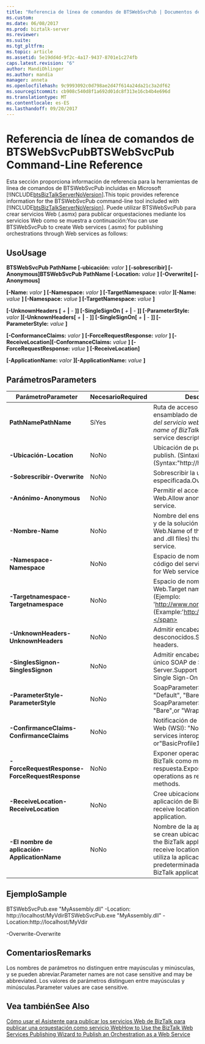 ```yaml
---
title: "Referencia de línea de comandos de BTSWebSvcPub | Documentos de Microsoft"
ms.custom: 
ms.date: 06/08/2017
ms.prod: biztalk-server
ms.reviewer: 
ms.suite: 
ms.tgt_pltfrm: 
ms.topic: article
ms.assetid: 5e19dd4d-9f2c-4a17-9437-8701e1c274fb
caps.latest.revision: "6"
author: MandiOhlinger
ms.author: mandia
manager: anneta
ms.openlocfilehash: 9c9993092c0d798ae2d47f614a24da21c3a2df62
ms.sourcegitcommit: cb908c540d8f1a692d01dc8f313e16cb4b4e696d
ms.translationtype: MT
ms.contentlocale: es-ES
ms.lasthandoff: 09/20/2017
---
```

# <a name="btswebsvcpub-command-line-reference"></a><span data-ttu-id="669be-102">Referencia de línea de comandos de BTSWebSvcPub</span><span class="sxs-lookup"><span data-stu-id="669be-102">BTSWebSvcPub Command-Line Reference</span></span>
<span data-ttu-id="669be-103">Esta sección proporciona información de referencia para la herramientas de línea de comandos de BTSWebSvcPub incluidas en Microsoft [!INCLUDE[btsBizTalkServerNoVersion](../includes/btsbiztalkservernoversion-md.md)].</span><span class="sxs-lookup"><span data-stu-id="669be-103">This topic provides reference information for the BTSWebSvcPub command-line tool included with [!INCLUDE[btsBizTalkServerNoVersion](../includes/btsbiztalkservernoversion-md.md)].</span></span> <span data-ttu-id="669be-104">Puede utilizar BTSWebSvcPub para crear servicios Web (.asmx) para publicar orquestaciones mediante los servicios Web como se muestra a continuación:</span><span class="sxs-lookup"><span data-stu-id="669be-104">You can use BTSWebSvcPub to create Web services (.asmx) for publishing orchestrations through Web services as follows:</span></span>  
  
## <a name="usage"></a><span data-ttu-id="669be-105">Uso</span><span class="sxs-lookup"><span data-stu-id="669be-105">Usage</span></span>  
 <span data-ttu-id="669be-106">**BTSWebSvcPub PathName [-ubicación:** *valor* **] [-sobrescribir] [-Anonymous]**</span><span class="sxs-lookup"><span data-stu-id="669be-106">**BTSWebSvcPub PathName [-Location:** *value* **] [-Overwrite] [-Anonymous]**</span></span>  
  
 <span data-ttu-id="669be-107">**[-Name:** *valor* **] [-Namespace:** *valor* **] [-TargetNamespace:** *valor* **]**</span><span class="sxs-lookup"><span data-stu-id="669be-107">**[-Name:** *value* **] [-Namespace:** *value* **] [-TargetNamespace:** *value* **]**</span></span>  
  
 <span data-ttu-id="669be-108">**[-UnknownHeaders [**  *+*  **&#124;**  *-*  **]] [-SingleSignOn [**  *+*  **&#124;**  *-*  **]] [-ParameterStyle:** *valor* **]**</span><span class="sxs-lookup"><span data-stu-id="669be-108">**[-UnknownHeaders[** *+* **&#124;** *-* **]] [-SingleSignOn[** *+* **&#124;** *-* **]] [-ParameterStyle:** *value* **]**</span></span>  
  
 <span data-ttu-id="669be-109">**[-ConformanceClaims:** *valor* **] [-ForceRequestResponse:** *valor* **] [-ReceiveLocation]**</span><span class="sxs-lookup"><span data-stu-id="669be-109">**[-ConformanceClaims:** *value* **] [-ForceRequestResponse:** *value* **] [-ReceiveLocation]**</span></span>  
  
 <span data-ttu-id="669be-110">**[-ApplicationName:** *valor* **]**</span><span class="sxs-lookup"><span data-stu-id="669be-110">**[-ApplicationName:** *value* **]**</span></span>  
  
## <a name="parameters"></a><span data-ttu-id="669be-111">Parámetros</span><span class="sxs-lookup"><span data-stu-id="669be-111">Parameters</span></span>  
  
|<span data-ttu-id="669be-112">Parámetro</span><span class="sxs-lookup"><span data-stu-id="669be-112">Parameter</span></span>|<span data-ttu-id="669be-113">Necesario</span><span class="sxs-lookup"><span data-stu-id="669be-113">Required</span></span>|<span data-ttu-id="669be-114">Description</span><span class="sxs-lookup"><span data-stu-id="669be-114">Description</span></span>|  
|---------------|--------------|-----------------|  
|<span data-ttu-id="669be-115">**PathName**</span><span class="sxs-lookup"><span data-stu-id="669be-115">**PathName**</span></span>|<span data-ttu-id="669be-116">Sí</span><span class="sxs-lookup"><span data-stu-id="669be-116">Yes</span></span>|<span data-ttu-id="669be-117">Ruta de acceso y nombre de archivo de ensamblado de BizTalk (*.dll) o la descripción del servicio web (\*.xml) archivo.</span><span class="sxs-lookup"><span data-stu-id="669be-117">Path and file name of BizTalk assembly (*.dll) or web service description (\*.xml) file.</span></span>|  
|<span data-ttu-id="669be-118">**-Ubicación**</span><span class="sxs-lookup"><span data-stu-id="669be-118">**-Location**</span></span>|<span data-ttu-id="669be-119">No</span><span class="sxs-lookup"><span data-stu-id="669be-119">No</span></span>|<span data-ttu-id="669be-120">Ubicación de publicación.</span><span class="sxs-lookup"><span data-stu-id="669be-120">Location in which to publish.</span></span> <span data-ttu-id="669be-121">(Sintaxis:"http://host[:puerto]/ruta")</span><span class="sxs-lookup"><span data-stu-id="669be-121">(Syntax:"http://host[:port]/path")</span></span>|  
|<span data-ttu-id="669be-122">**-Sobrescribir**</span><span class="sxs-lookup"><span data-stu-id="669be-122">**-Overwrite**</span></span>|<span data-ttu-id="669be-123">No</span><span class="sxs-lookup"><span data-stu-id="669be-123">No</span></span>|<span data-ttu-id="669be-124">Sobrescribir la ubicación especificada.</span><span class="sxs-lookup"><span data-stu-id="669be-124">Overwrite specified location.</span></span>|  
|<span data-ttu-id="669be-125">**-Anónimo**</span><span class="sxs-lookup"><span data-stu-id="669be-125">**-Anonymous**</span></span>|<span data-ttu-id="669be-126">No</span><span class="sxs-lookup"><span data-stu-id="669be-126">No</span></span>|<span data-ttu-id="669be-127">Permitir el acceso anónimo al servicio Web.</span><span class="sxs-lookup"><span data-stu-id="669be-127">Allow anonymous access to Web service.</span></span>|  
|<span data-ttu-id="669be-128">**-Nombre**</span><span class="sxs-lookup"><span data-stu-id="669be-128">**-Name**</span></span>|<span data-ttu-id="669be-129">No</span><span class="sxs-lookup"><span data-stu-id="669be-129">No</span></span>|<span data-ttu-id="669be-130">Nombre del ensamblado (archivos .sln y .dll) y de la solución que contiene el servicio Web.</span><span class="sxs-lookup"><span data-stu-id="669be-130">Name of the solution and assembly (.sln and .dll files) that will contain the Web service.</span></span>|  
|<span data-ttu-id="669be-131">**-Namespace**</span><span class="sxs-lookup"><span data-stu-id="669be-131">**-Namespace**</span></span>|<span data-ttu-id="669be-132">No</span><span class="sxs-lookup"><span data-stu-id="669be-132">No</span></span>|<span data-ttu-id="669be-133">Espacio de nombres predeterminado del código del servicio Web.</span><span class="sxs-lookup"><span data-stu-id="669be-133">Default namespace for Web service code.</span></span>|  
|<span data-ttu-id="669be-134">**-Targetnamespace**</span><span class="sxs-lookup"><span data-stu-id="669be-134">**-Targetnamespace**</span></span>|<span data-ttu-id="669be-135">No</span><span class="sxs-lookup"><span data-stu-id="669be-135">No</span></span>|<span data-ttu-id="669be-136">Espacio de nombres de destino del servicio Web.</span><span class="sxs-lookup"><span data-stu-id="669be-136">Target namespace of the Web service.</span></span> <span data-ttu-id="669be-137">(Ejemplo: 'http://www.northwindtraders.com')</span><span class="sxs-lookup"><span data-stu-id="669be-137">(Example:'http://www.northwindtraders.com')</span></span>|  
|<span data-ttu-id="669be-138">**-UnknownHeaders**</span><span class="sxs-lookup"><span data-stu-id="669be-138">**-UnknownHeaders**</span></span>|<span data-ttu-id="669be-139">No</span><span class="sxs-lookup"><span data-stu-id="669be-139">No</span></span>|<span data-ttu-id="669be-140">Admitir encabezados SOAP desconocidos.</span><span class="sxs-lookup"><span data-stu-id="669be-140">Support unknown SOAP headers.</span></span>|  
|<span data-ttu-id="669be-141">**-SinglesSignon**</span><span class="sxs-lookup"><span data-stu-id="669be-141">**-SinglesSignon**</span></span>|<span data-ttu-id="669be-142">No</span><span class="sxs-lookup"><span data-stu-id="669be-142">No</span></span>|<span data-ttu-id="669be-143">Admitir encabezados de inicio de sesión único SOAP de SharePoint Portal Server.</span><span class="sxs-lookup"><span data-stu-id="669be-143">Support SharePoint Portal Server Single Sign-On SOAP headers.</span></span>|  
|<span data-ttu-id="669be-144">**-ParameterStyle**</span><span class="sxs-lookup"><span data-stu-id="669be-144">**-ParameterStyle**</span></span>|<span data-ttu-id="669be-145">No</span><span class="sxs-lookup"><span data-stu-id="669be-145">No</span></span>|<span data-ttu-id="669be-146">SoapParameterStyle para mensajes: "Default", "Bare" o "Wrapped".</span><span class="sxs-lookup"><span data-stu-id="669be-146">The SoapParameterStyle for messages: "Default", "Bare",or "Wrapped".</span></span>|  
|<span data-ttu-id="669be-147">**-ConfirmanceClaims**</span><span class="sxs-lookup"><span data-stu-id="669be-147">**-ConfirmanceClaims**</span></span>|<span data-ttu-id="669be-148">No</span><span class="sxs-lookup"><span data-stu-id="669be-148">No</span></span>|<span data-ttu-id="669be-149">Notificación de interoperabilidad de servicios Web (WSI): "None" o "Perfilbásico1_1".</span><span class="sxs-lookup"><span data-stu-id="669be-149">Web services interoperability (WSI) claim: "None" or"BasicProfile1_1".</span></span>|  
|<span data-ttu-id="669be-150">**-ForceRequestResponse**</span><span class="sxs-lookup"><span data-stu-id="669be-150">**-ForceRequestResponse**</span></span>|<span data-ttu-id="669be-151">No</span><span class="sxs-lookup"><span data-stu-id="669be-151">No</span></span>|<span data-ttu-id="669be-152">Exponer operaciones unidireccionales de BizTalk como métodos Web de solicitud-respuesta.</span><span class="sxs-lookup"><span data-stu-id="669be-152">Expose one-way BizTalk operations as request-response web methods.</span></span>|  
|<span data-ttu-id="669be-153">**-ReceiveLocation**</span><span class="sxs-lookup"><span data-stu-id="669be-153">**-ReceiveLocation**</span></span>|<span data-ttu-id="669be-154">No</span><span class="sxs-lookup"><span data-stu-id="669be-154">No</span></span>|<span data-ttu-id="669be-155">Cree ubicaciones de recepción en la aplicación de BizTalk especificada.</span><span class="sxs-lookup"><span data-stu-id="669be-155">Create receive locations in the specified BizTalk application.</span></span>|  
|<span data-ttu-id="669be-156">**-El nombre de aplicación**</span><span class="sxs-lookup"><span data-stu-id="669be-156">**-ApplicationName**</span></span>|<span data-ttu-id="669be-157">No</span><span class="sxs-lookup"><span data-stu-id="669be-157">No</span></span>|<span data-ttu-id="669be-158">Nombre de la aplicación de BizTalk en la que se crean ubicaciones de recepción.</span><span class="sxs-lookup"><span data-stu-id="669be-158">Name of the BizTalk application in which to create receive locations.</span></span> <span data-ttu-id="669be-159">Si no se especifica, se utiliza la aplicación de BizTalk predeterminada.</span><span class="sxs-lookup"><span data-stu-id="669be-159">If not specified, the default BizTalk application is used.</span></span>|  
  
## <a name="sample"></a><span data-ttu-id="669be-160">Ejemplo</span><span class="sxs-lookup"><span data-stu-id="669be-160">Sample</span></span>  
 <span data-ttu-id="669be-161">BTSWebSvcPub.exe "MyAssembly.dll" -Location: http://localhost/MyVdir</span><span class="sxs-lookup"><span data-stu-id="669be-161">BTSWebSvcPub.exe "MyAssembly.dll" -Location:http://localhost/MyVdir</span></span>  
  
 <span data-ttu-id="669be-162">-Overwrite</span><span class="sxs-lookup"><span data-stu-id="669be-162">-Overwrite</span></span>  
  
## <a name="remarks"></a><span data-ttu-id="669be-163">Comentarios</span><span class="sxs-lookup"><span data-stu-id="669be-163">Remarks</span></span>  
 <span data-ttu-id="669be-164">Los nombres de parámetros no distinguen entre mayúsculas y minúsculas, y se pueden abreviar.</span><span class="sxs-lookup"><span data-stu-id="669be-164">Parameter names are not case sensitive and may be abbreviated.</span></span> <span data-ttu-id="669be-165">Los valores de parámetros distinguen entre mayúsculas y minúsculas.</span><span class="sxs-lookup"><span data-stu-id="669be-165">Parameter values are case sensitive.</span></span>  
  
## <a name="see-also"></a><span data-ttu-id="669be-166">Vea también</span><span class="sxs-lookup"><span data-stu-id="669be-166">See Also</span></span>  
 [<span data-ttu-id="669be-167">Cómo usar el Asistente para publicar los servicios Web de BizTalk para publicar una orquestación como servicio Web</span><span class="sxs-lookup"><span data-stu-id="669be-167">How to Use the BizTalk Web Services Publishing Wizard to Publish an Orchestration as a Web Service</span></span>](../core/publish-orchestration-as-web-service--biztalk-web-services-publishing-wizard.md)